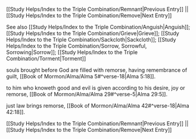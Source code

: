 [[Study Helps/Index to the Triple Combination/Remnant|Previous Entry]]  ||  [[Study Helps/Index to the Triple Combination/Remove|Next Entry]]

 See also [[Study Helps/Index to the Triple Combination/Anguish|Anguish]]; [[Study Helps/Index to the Triple Combination/Grieve|Grieve]]; [[Study Helps/Index to the Triple Combination/Sackcloth|Sackcloth]]; [[Study Helps/Index to the Triple Combination/Sorrow, Sorrowful, Sorrowing|Sorrow]]; [[Study Helps/Index to the Triple Combination/Torment|Torment]]

 souls brought before God are filled with remorse, having remembrance of guilt, [[Book of Mormon/Alma/Alma 5#^verse-18|Alma 5:18]].

 to him who knoweth good and evil is given according to his desire, joy or remorse, [[Book of Mormon/Alma/Alma 29#^verse-5|Alma 29:5]].

 just law brings remorse, [[Book of Mormon/Alma/Alma 42#^verse-18|Alma 42:18]].

[[Study Helps/Index to the Triple Combination/Remnant|Previous Entry]]  ||  [[Study Helps/Index to the Triple Combination/Remove|Next Entry]]